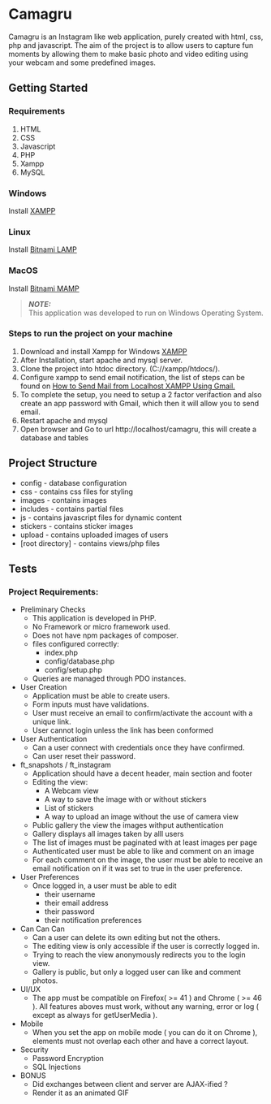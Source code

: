 # Camagru
Camagru is an Instagram like web application, purely created with html, css, php and javascript.  The aim of the project is to allow users to capture fun moments by allowing them to make basic photo and video editing using your webcam and some predefined images.

## Getting Started
### Requirements
<ol>
    <li>HTML</li>
    <li>CSS</li>
    <li>Javascript</li>
    <li>PHP</li>
    <li>Xampp</li>
    <li>MySQL</li>
</ol>

### Windows
Install <a href="https://www.apachefriends.org/index.html"> XAMPP </a>

### Linux
Install <a href="https://bitnami.com/stack/lamp">Bitnami LAMP</a>

### MacOS
Install <a href="https://bitnami.com/stack/mamp">Bitnami MAMP</a>

> **_NOTE:_**  
>This application was developed to run on Windows Operating System.

### Steps to run the project on your machine
<ol>
    <li>Download and install Xampp for Windows <a href="https://www.apachefriends.org/index.html"> XAMPP </a></li>
        <li>After Installation, start apache and mysql server.</li>
        <li>Clone the project into htdoc directory. (C://xampp/htdocs/).</li>
        <li>Configure xampp to send email notification, the list of steps can be found on <a href="https://meetanshi.com/blog/send-mail-from-localhost-xampp-using-gmail/">How to Send Mail from Localhost XAMPP Using Gmail.</a></li>
        <li>To complete the setup, you need to setup a 2 factor verifaction and also create an app password with Gmail, which then it will allow you to send email.</li>
        <li>Restart apache and mysql</li>
        <li>Open browser and Go to url http://localhost/camagru, this will create a database and tables</li>
</ol>

## Project Structure
<ul>
    
<li>config - database configuration </li>
<li>css - contains css files for styling</li>
<li>images - contains images</li>
<li>includes - contains partial files</li>
<li>js - contains javascript files for dynamic content</li>
<li>stickers - contains sticker images</li>
<li>upload - contains uploaded images of users</li>
<li>[root directory] - contains views/php files</li>
</ul>


## Tests
### Project Requirements:
<ul>
     <li>Preliminary Checks
        <ul>
            <li>This application is developed in PHP.</li>
            <li>No Framework or micro framework used.</li>
            <li>Does not have npm packages of composer.</li>
            <li>files configured correctly:
                <ul>
                    <li>index.php</li>
                    <li>config/database.php</li>
                    <li>config/setup.php</li>
                </ul>
            </li>
            <li>Queries are managed through PDO instances.</li>
        </ul>
    </li>
    <li>User Creation
        <ul>
            <li>Application must be able to create users.</li>
            <li>Form inputs must have validations.</li>
            <li>User must receive an email to confirm/activate the account with a unique link.</li>
            <li>User cannot login unless the link has been conformed</li>
        </ul>
    </li>
    <li>User Authentication
        <ul>
            <li>Can a user connect with credentials once they have confirmed.</li>
            <li>Can user reset their password.</li>
        </ul>
    </li>
    <li>ft_snapshots / ft_instagram
        <ul>
            <li>Application should have a decent header, main section and footer</li>
            <li>Editing the view:
                <ul>
                    <li>A Webcam view</li>
                    <li>A way to save the image with or without stickers</li>
                    <li>List of stickers</li>
                    <li>A way to upload an image without the use of camera view</li>
                </ul>
            </li>
            <li>Public gallery the view the images withput authentication</li>
            <li>Gallery displays all images taken by alll users</li>
            <li>The list of images must be paginated with at least images per page</li>
            <li>Authenticated user must be able to like and comment on an image</li>
            <li>For each comment on the image, the user must be able to receive an email notification on if it was set to true in the user preference.</li>
        </ul>
    </li>
    <li>User Preferences
        <ul>
            <li>Once logged in, a user must be able to edit
                <ul>
                    <li>their username</li>
                    <li>their email address</li>
                    <li>their password</li>
                    <li>their notification preferences</li>
                </ul>
            </li>
        </ul>
    </li>
    <li>Can Can Can
        <ul>
            <li>Can a user can delete its own editing but not the others.</li>
            <li>The editing view is only accessible if the user is correctly logged in.</li>
            <li>Trying to reach the view anonymously redirects you to the login view.</li>
            <li>Gallery is public, but only a logged user can like and comment photos.</li>
        </ul>
    </li>
    <li>UI/UX
        <ul>
            <li>The app must be compatible on Firefox( >= 41 ) and Chrome ( >= 46 ). All
features aboves must work, without any warning, error or log ( except as always for getUserMedia ).</li>
        </ul>
    </li>
    <li>Mobile
        <ul>
            <li>When you set the app on mobile mode ( you can do it on Chrome ), elements
must not overlap each other and have a correct layout.</li>
        </ul>
    </li>
    <li>Security
        <ul>
            <li>Password Encryption</li>
            <li>SQL Injections</li>
        </ul>
    </li>
    <li>BONUS
        <ul>
            <li>Did exchanges between client and server are AJAX-ified ?</li>
            <li>Render it as an animated GIF</li>
        </ul>
    </li>
</ul>

